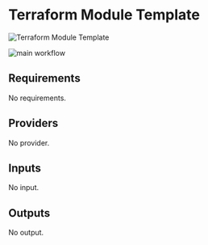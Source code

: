 # Terraform Module Template

![Terraform Module Template](terraform\_module\_template.png)

![main workflow](https://github.com/figurate/terraform-module-template/actions/workflows/main.yml/badge.svg)

## Requirements

No requirements.

## Providers

No provider.

## Inputs

No input.

## Outputs

No output.

